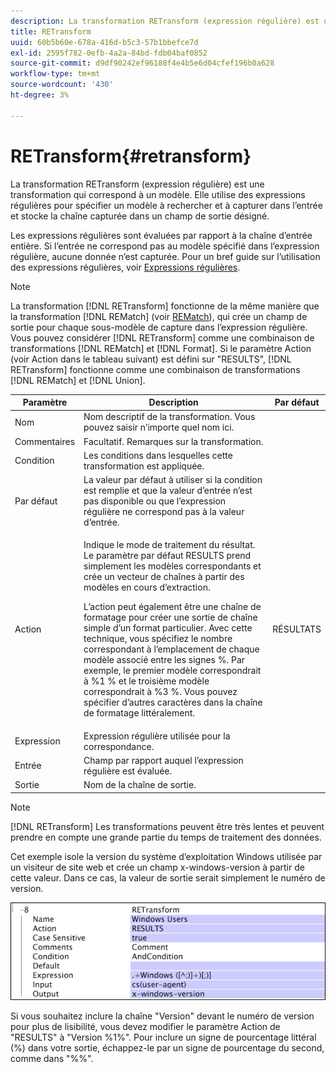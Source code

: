 ```yaml
---
description: La transformation RETransform (expression régulière) est une transformation qui correspond à un modèle. Elle utilise des expressions régulières pour spécifier un modèle à rechercher et à capturer dans l’entrée et stocke la chaîne capturée dans un champ de sortie désigné.
title: RETransform
uuid: 60b5b60e-678a-416d-b5c3-57b1bbefce7d
exl-id: 2595f782-0efb-4a2a-84bd-fdb04baf0852
source-git-commit: d9df90242ef96188f4e4b5e6d04cfef196b0a628
workflow-type: tm+mt
source-wordcount: '430'
ht-degree: 3%

---
```


# RETransform{#retransform}

La transformation RETransform (expression régulière) est une transformation qui correspond à un modèle. Elle utilise des expressions régulières pour spécifier un modèle à rechercher et à capturer dans l’entrée et stocke la chaîne capturée dans un champ de sortie désigné.

Les expressions régulières sont évaluées par rapport à la chaîne d’entrée entière. Si l’entrée ne correspond pas au modèle spécifié dans l’expression régulière, aucune donnée n’est capturée. Pour un bref guide sur l’utilisation des expressions régulières, voir [Expressions régulières](../../../../../home/c-dataset-const-proc/c-reg-exp.md#concept-070077baa419475094ef0469e92c5b9c).

>[!NOTE]
>
>La transformation [!DNL RETransform] fonctionne de la même manière que la transformation [!DNL REMatch] (voir [REMatch](../../../../../home/c-dataset-const-proc/c-data-trans/c-transf-types/c-standard-transf/c-rematch.md#concept-7f0b1caad1df46aabef4448f88261a8e)), qui crée un champ de sortie pour chaque sous-modèle de capture dans l’expression régulière. Vous pouvez considérer [!DNL RETransform] comme une combinaison de transformations [!DNL REMatch] et [!DNL Format]. Si le paramètre Action (voir Action dans le tableau suivant) est défini sur &quot;RESULTS&quot;, [!DNL RETransform] fonctionne comme une combinaison de transformations [!DNL REMatch] et [!DNL Union].

<table id="table_51B7342E6A5E4E31913BD0F6A6ACC424"> 
 <thead> 
  <tr> 
   <th colname="col1" class="entry"> Paramètre </th> 
   <th colname="col2" class="entry"> Description </th> 
   <th colname="col3" class="entry"> Par défaut </th> 
  </tr> 
 </thead>
 <tbody> 
  <tr> 
   <td colname="col1"> Nom </td> 
   <td colname="col2"> Nom descriptif de la transformation. Vous pouvez saisir n’importe quel nom ici. </td> 
   <td colname="col3"></td> 
  </tr> 
  <tr> 
   <td colname="col1"> Commentaires </td> 
   <td colname="col2"> Facultatif. Remarques sur la transformation. </td> 
   <td colname="col3"></td> 
  </tr> 
  <tr> 
   <td colname="col1"> Condition </td> 
   <td colname="col2"> Les conditions dans lesquelles cette transformation est appliquée. </td> 
   <td colname="col3"></td> 
  </tr> 
  <tr> 
   <td colname="col1"> Par défaut </td> 
   <td colname="col2"> La valeur par défaut à utiliser si la condition est remplie et que la valeur d’entrée n’est pas disponible ou que l’expression régulière ne correspond pas à la valeur d’entrée. </td> 
   <td colname="col3"></td> 
  </tr> 
  <tr> 
   <td colname="col1"> Action </td> 
   <td colname="col2"> <p>Indique le mode de traitement du résultat. Le paramètre par défaut RESULTS prend simplement les modèles correspondants et crée un vecteur de chaînes à partir des modèles en cours d’extraction. </p> <p> L’action peut également être une chaîne de formatage pour créer une sortie de chaîne simple d’un format particulier. Avec cette technique, vous spécifiez le nombre correspondant à l’emplacement de chaque modèle associé entre les signes %. Par exemple, le premier modèle correspondrait à %1 % et le troisième modèle correspondrait à %3 %. Vous pouvez spécifier d’autres caractères dans la chaîne de formatage littéralement. </p> </td> 
   <td colname="col3"> RÉSULTATS </td> 
  </tr> 
  <tr> 
   <td colname="col1"> Expression </td> 
   <td colname="col2"> Expression régulière utilisée pour la correspondance. </td> 
   <td colname="col3"></td> 
  </tr> 
  <tr> 
   <td colname="col1"> Entrée </td> 
   <td colname="col2"> Champ par rapport auquel l’expression régulière est évaluée. </td> 
   <td colname="col3"></td> 
  </tr> 
  <tr> 
   <td colname="col1"> Sortie </td> 
   <td colname="col2"> Nom de la chaîne de sortie. </td> 
   <td colname="col3"></td> 
  </tr> 
 </tbody> 
</table>

>[!NOTE]
>
>[!DNL RETransform] Les transformations peuvent être très lentes et peuvent prendre en compte une grande partie du temps de traitement des données.

Cet exemple isole la version du système d’exploitation Windows utilisée par un visiteur de site web et crée un champ x-windows-version à partir de cette valeur. Dans ce cas, la valeur de sortie serait simplement le numéro de version.

![](assets/cfg_TransformationType_RegularExpression.png)

Si vous souhaitez inclure la chaîne &quot;Version&quot; devant le numéro de version pour plus de lisibilité, vous devez modifier le paramètre Action de &quot;RESULTS&quot; à &quot;Version %1%&quot;. Pour inclure un signe de pourcentage littéral (%) dans votre sortie, échappez-le par un signe de pourcentage du second, comme dans &quot;%%&quot;.
